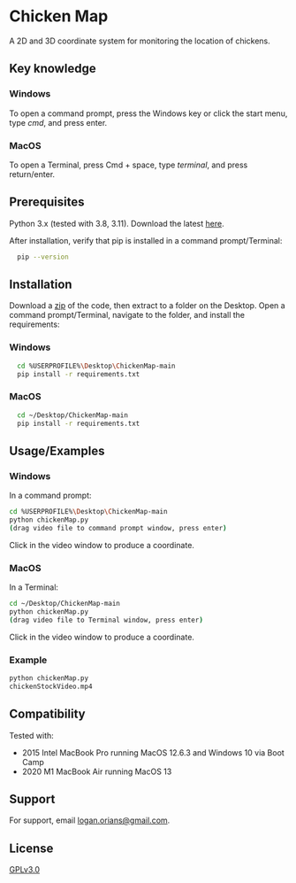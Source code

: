 
# Chicken Map

A 2D and 3D coordinate system for monitoring the location of chickens.


## Key knowledge

### Windows

To open a command prompt, press the Windows key or click the start menu, type *cmd*, and press enter.

### MacOS

To open a Terminal, press Cmd + space, type *terminal*, and press return/enter.
## Prerequisites

Python 3.x (tested with 3.8, 3.11). Download the latest [here](https://www.python.org/downloads/).

After installation, verify that pip is installed in a command prompt/Terminal:

```bash
  pip --version
```
## Installation

Download a [zip](https://github.com/lorians22/ChickenMap/archive/refs/heads/main.zip) of the code, then extract to a folder on the Desktop. Open a command prompt/Terminal, navigate to the folder, and install the requirements:

### Windows
```bash
  cd %USERPROFILE%\Desktop\ChickenMap-main
  pip install -r requirements.txt
```

### MacOS
```bash
  cd ~/Desktop/ChickenMap-main
  pip install -r requirements.txt
```
    
## Usage/Examples

### Windows

In a command prompt:

```bash
cd %USERPROFILE%\Desktop\ChickenMap-main
python chickenMap.py
(drag video file to command prompt window, press enter)
```
Click in the video window to produce a coordinate.

### MacOS

In a Terminal:

```bash
cd ~/Desktop/ChickenMap-main
python chickenMap.py
(drag video file to Terminal window, press enter)
```
Click in the video window to produce a coordinate.


### Example

```bash
python chickenMap.py
chickenStockVideo.mp4
```

## Compatibility

Tested with:
- 2015 Intel MacBook Pro running MacOS 12.6.3 and Windows 10 via Boot Camp
- 2020 M1 MacBook Air running MacOS 13
## Support

For support, email logan.orians@gmail.com.


## License

[GPLv3.0](https://github.com/lorians22/ChickenMap/blob/main/COPYING)

